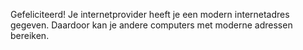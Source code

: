Gefeliciteerd! Je internetprovider heeft je een modern internetadres gegeven. Daardoor kan je andere computers met moderne adressen  bereiken.
